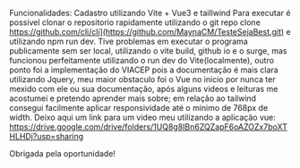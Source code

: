 Funcionalidades: 
Cadastro utilizando Vite + Vue3 e taillwind
Para executar é possivel clonar o repositorio rapidamente utilizando o git repo clone https://github.com/cli/cli](https://github.com/MaynaCM/TesteSejaBest.git) e utilizando npm run dev.
Tive problemas em executar o programa publicamente sem ser local, utilizando o vite build, github io e o surge, mas funcionou perfeitamente utilizando o run dev do Vite(localmente), outro ponto foi a implementação do VIACEP pois a documentação é mais clara utilizando Jquery, meu maior obstaculo foi o Vue no inicio por nunca ter mexido com ele ou sua documentação, após alguns videos e leituras me acostumei e pretendo aprender mais sobre;
 em relação ao tailwind consegui facilmente aplicar responsividade até o minimo de 768px de width. 
Deixo aqui um link para um video meu utilizando a aplicação vue:
https://drive.google.com/drive/folders/1UQ8g8IBn6ZQZapF6oAZOZx7boXTHLHDj?usp=sharing

Obrigada pela oportunidade!
